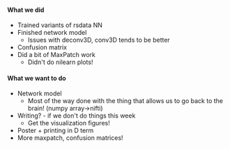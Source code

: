 #### What we did
- Trained variants of rsdata NN
- Finished network model
  - Issues with deconv3D, conv3D tends to be better
- Confusion matrix
- Did a bit of MaxPatch work
  - Didn't do nilearn plots!

#### What we want to do
- Network model
  - Most of the way done with the thing that allows us to go back to the brain! (numpy array->nifti)
- Writing? - if we don't do things this week
  - Get the visualization figures!
- Poster + printing in D term
- More maxpatch, confusion matrices!

